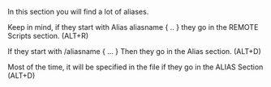  In this section you will find a lot of aliases. 
 
 Keep in mind, if they start with     Alias aliasname { .. }   they go in the REMOTE Scripts section. (ALT+R)
 
 If they start with /aliasname { ... }   Then they go in the Alias section.  (ALT+D)
 
 Most of the time, it will be specified in the file if they go in the ALIAS Section (ALT+D)
